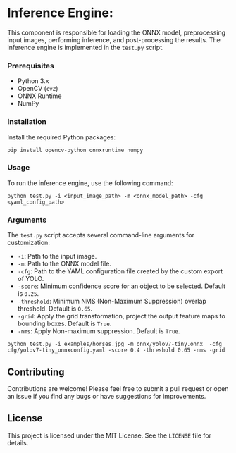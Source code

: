 
# **Inference Engine**: 

This component is responsible for loading the ONNX model, preprocessing input images, performing inference, and post-processing the results. The inference engine is implemented in the `test.py` script.


### Prerequisites

- Python 3.x
- OpenCV (`cv2`)
- ONNX Runtime
- NumPy

### Installation

Install the required Python packages:
   ```
   pip install opencv-python onnxruntime numpy
   ```

### Usage

To run the inference engine, use the following command:

```
python test.py -i <input_image_path> -m <onnx_model_path> -cfg <yaml_config_path>
```

### Arguments

The `test.py` script accepts several command-line arguments for customization:

- `-i`: Path to the input image.
- `-m`: Path to the ONNX model file.
- `-cfg`: Path to the YAML configuration file created by the custom export of YOLO.
- `-score`: Minimum confidence score for an object to be selected. Default is `0.25`.
- `-threshold`: Minimum NMS (Non-Maximum Suppression) overlap threshold. Default is `0.65`.
- `-grid`: Apply the grid transformation, project the output feature maps to bounding boxes. Default is `True`.
- `-nms`: Apply Non-maximum suppression. Default is `True`.

```
python test.py -i examples/horses.jpg -m onnx/yolov7-tiny.onnx  -cfg cfg/yolov7-tiny_onnxconfig.yaml -score 0.4 -threshold 0.65 -nms -grid
```

## Contributing

Contributions are welcome! Please feel free to submit a pull request or open an issue if you find any bugs or have suggestions for improvements.

## License

This project is licensed under the MIT License. See the `LICENSE` file for details.

